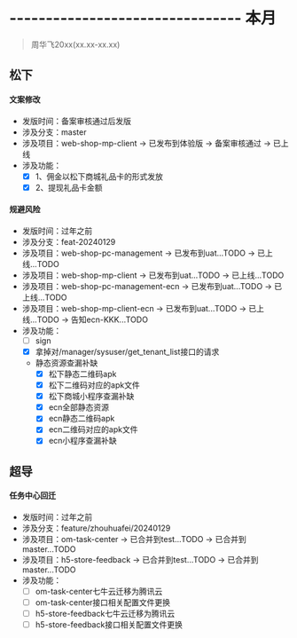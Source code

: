 # -------------------------------- 本月
> 周华飞20xx(xx.xx-xx.xx)
## 松下
#### 文案修改
* 发版时间：备案审核通过后发版
* 涉及分支：master
* 涉及项目：web-shop-mp-client -> 已发布到体验版 -> 备案审核通过 -> 已上线
* 涉及功能：
  - [x] 1、佣金以松下商城礼品卡的形式发放
  - [x] 2、提现礼品卡金额
#### 规避风险
* 发版时间：过年之前
* 涉及分支：feat-20240129
* 涉及项目：web-shop-pc-management -> 已发布到uat...TODO -> 已上线...TODO
* 涉及项目：web-shop-mp-client -> 已发布到uat...TODO -> 已上线...TODO
* 涉及项目：web-shop-pc-management-ecn -> 已发布到uat...TODO -> 已上线...TODO
* 涉及项目：web-shop-mp-client-ecn -> 已发布到uat...TODO -> 已上线...TODO -> 告知ecn-KKK...TODO
* 涉及功能：
  - [ ] sign
  - [x] 拿掉对/manager/sysuser/get_tenant_list接口的请求
  - 静态资源查漏补缺
    - [x] 松下静态二维码apk
    - [x] 松下二维码对应的apk文件
    - [x] 松下商城小程序查漏补缺
    - [x] ecn全部静态资源
    - [x] ecn静态二维码apk
    - [x] ecn二维码对应的apk文件
    - [x] ecn小程序查漏补缺
## 超导
#### 任务中心回迁
* 发版时间：过年之前
* 涉及分支：feature/zhouhuafei/20240129
* 涉及项目：om-task-center -> 已合并到test...TODO -> 已合并到master...TODO
* 涉及项目：h5-store-feedback -> 已合并到test...TODO -> 已合并到master...TODO
* 涉及功能：
  - [ ] om-task-center七牛云迁移为腾讯云
  - [ ] om-task-center接口相关配置文件更换
  - [ ] h5-store-feedback七牛云迁移为腾讯云
  - [ ] h5-store-feedback接口相关配置文件更换
